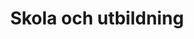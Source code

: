 ---
title: Skola och utbildning
tags:
    - Skola
    - Skola och utbildning
    - Utbildning
    - Skolan
    - Förskola
    - Grundskolan
    - Grundskola
    - Gymnasieskolan
    - Gymnasieskola
    - Förskolan
    - Särskolan
    - Barn och förskola
    - Betyg
    - Läxor
    - Kunskap och utbildning
    - Kunskap
    - Likvärdig skola
    - Gymansium
    - Skolpolitik
    - Friskola
    - Friskolor
    - Skola till jobb
    - IT och skola
    - Nyanlända elever
    - Läsning
    - Läxor och prov
    - Lärarna
    - Stärkt utbildning för nyanlända elever
    - Fritidshem
    - Nationella prov
    - Rektorer
    - Utbildningskontrakt
    - Yrkesutbildning
    - Bildning
    - Elevhälsa
    - Lärlingsprogram
    - Modersmålsundervisning
    - Pedagogisk mångfald
    - Sex- och samlevnadsundervisning
    - Skolmat
    - Yrkesprogram
    - Betyg och tidiga insatser
    - Lärlingar
    - Religiösa friskolor
    - Studiero
    - Utbildning och forskning
    - Ungdomspolitik
categories: Utbildning
---